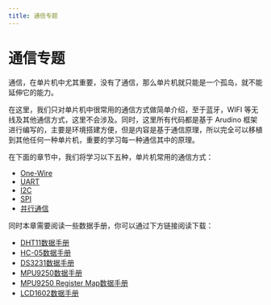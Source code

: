 ```yaml
---
title: 通信专题
---
```


# 通信专题

通信，在单片机中尤其重要，没有了通信，那么单片机就只能是一个孤岛，就不能延伸它的能力。

在这里，我们只对单片机中很常用的通信方式做简单介绍，至于蓝牙，WIFI 等无线及其他通信方式，这里不会涉及。同时，这里所有代码都是基于 Arudino 框架进行编写的，主要是环境搭建方便，但是内容是基于通信原理，所以完全可以移植到其他任何一种单片机，重要的学习每一种通信其中的原理。

在下面的章节中，我们将学习以下五种，单片机常用的通信方式：

- [One-Wire](serial/one-wire/intro.md)
- [UART](serial/uart/intro.md)
- [I2C](serial/i2c/intro.md)
- [SPI](serial/spi/intro.md)
- [并行通信](parallel/intro.md)

同时本章需要阅读一些数据手册，你可以通过下方链接阅读下载：

<ul>
  <li><a href="/assets/datasheet/DHT11.pdf" target="_blank">DHT11数据手册</a></li>
  <li><a href="/assets/datasheet/HC-05.pdf" target="_blank">HC-05数据手册</a></li>
  <li><a href="/assets/datasheet/DS3231.pdf" target="_blank">DS3231数据手册</a></li>
  <li><a href="/assets/datasheet/MPU9250.pdf" target="_blank">MPU9250数据手册</a></li>
  <li><a href="/assets/datasheet/MPU9250-Register-Map.pdf" target="_blank">MPU9250 Register Map数据手册</a></li>
  <li><a href="/assets/datasheet/LCD1602.pdf" target="_blank">LCD1602数据手册</a></li>
</ul>
